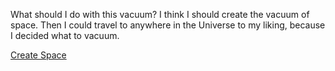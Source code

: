 What should I do with this vacuum?
I think I should create the vacuum of space.
Then I could travel to anywhere in the Universe to my liking,
because I decided what to vacuum.

[Create Space](create_space/create_space.md)
